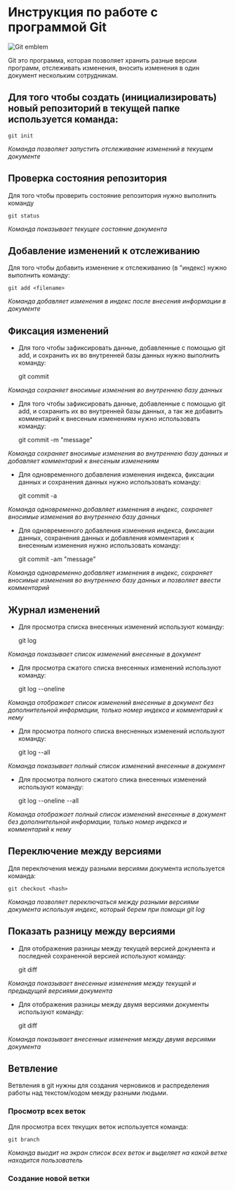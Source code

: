 # Инструкция по работе с программой Git

![Git emblem](git.jpeg)

Git это программа, которая позволяет хранить разные версии программ, отслеживать изменения, вносить изменения в один документ нескольким сотрудникам.

## Для того чтобы создать (инициализировать) новый репозиторий в текущей папке используется команда:

    git init     

*Команда позволяет запустить отслеживание изменений в текущем документе*

## Проверка состояния репозитория

Для того чтобы проверить состояние репозитория нужно выполнить команду

    git status  

*Команда показывает текущее состояние документа*

 ## Добавление изменений к отслеживанию

 Для того чтобы добавить изменение к отслеживанию (в "индекс) нужно выполнить команду:

    git add <filename>

*Команда добавляет изменения в индекс после внесения информации в документе*

## Фиксация изменений

* Для того чтобы зафиксировать данные, добавленные с помощью git add, и сохранить их во внутренней базы данных нужно выполнить команду:

    git commit

*Команда сохраняет вносимые изменения во внутреннею базу данных*
 
 * Для того чтобы зафиксировать данные, добавленные с помощью git add, и сохранить их во внутренней базы данных, а так же добавить комментарий к внесеным изменениям нужно использовать команду:

    git commit -m "message"

*Команда сохраняет вносимые изменения во внутреннею базу данных и добавляет комментарий к внесеным изменениям*

* Для одновременного добавления изменения индекса, фиксации данных и сохранения данных нужно использовать команду:

    git commit -a

*Команда одновременно добавляет изменения в индекс, сохраняет вносимые изменения во внутреннею базу данных*

* Для одновременного добавления изменения индекса, фиксации данных, сохранения данных и добавления комментария к внесенным изменения нужно использовать команду:

    git commit -am "message"

*Команда одновременно добавляет изменения в индекс, сохраняет вносимые изменения во внутреннею базу данных и позволяет ввести комментарий*

## Журнал изменений

* Для просмотра списка внесенных изменений используют команду:

    git log

*Команда показывает список изменений внесенные в документ*

* Для просмотра сжатого списка внесенных изменений используют команду:

    git log --oneline

*Команда отображает список изменений внесенные в документ без дополнительной информации, только номер индекса и комментарий к нему*

* Для просмотра полного списка внесненных изменений используют команду:

    git log --all

*Команда показывает полный список изменений внесенные в документ*

* Для просмотра полного сжатого спика внесенных изменений используют команду:

    git log --oneline --all

*Команда отображает полный список изменений внесенные в документ без дополнительной информации, только номер индекса и комментарий к нему*

## Переключение между версиями

Для переключения между разными версиями документа используется команда:

    git checkout <hash>

*Команда позволяет переключаться между разными версиями документа используя индекс, который берем при помощи git log*

## Показать разницу между версиями

* Для отображения разницы между текущей версией документа и последней сохраненной версией используют команду:

    git diff

*Команда показывает внесенные изменения между текущей и предыдущей версиями документа*

* Для отображения разницы между двумя версиями документы используют команду:

    git diff <hash1> <hash2>

*Команда показывает внесенные изменения между двумя версиями документа*

## Ветвление 

Ветвления в git нужны для создания черновиков и распределения работы над текстом/кодом между разными людьми.

### Просмотр всех веток

Для просмотра всех текущих веток используется команда:

    git branch

*Команда выодит на экран список всех веток и выделяет на какой ветке находится пользователь*

### Создание новой ветки
